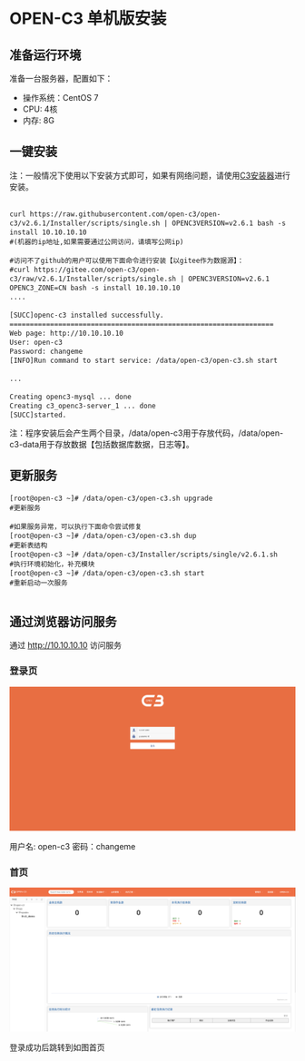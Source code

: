 # OPEN-C3 单机版安装

## 准备运行环境

准备一台服务器，配置如下：
* 操作系统：CentOS 7
* CPU: 4核
* 内存: 8G

## 一键安装

注：一般情况下使用以下安装方式即可，如果有网络问题，请使用[C3安装器](https://github.com/open-c3/open-c3-installer)进行安装。
```

curl https://raw.githubusercontent.com/open-c3/open-c3/v2.6.1/Installer/scripts/single.sh | OPENC3VERSION=v2.6.1 bash -s install 10.10.10.10
#(机器的ip地址,如果需要通过公网访问，请填写公网ip)

#访问不了github的用户可以使用下面命令进行安装【以gitee作为数据源】：
#curl https://gitee.com/open-c3/open-c3/raw/v2.6.1/Installer/scripts/single.sh | OPENC3VERSION=v2.6.1 OPENC3_ZONE=CN bash -s install 10.10.10.10
....

[SUCC]openc-c3 installed successfully.
=================================================================
Web page: http://10.10.10.10
User: open-c3
Password: changeme
[INFO]Run command to start service: /data/open-c3/open-c3.sh start

...

Creating openc3-mysql ... done
Creating c3_openc3-server_1 ... done
[SUCC]started.

```
注：程序安装后会产生两个目录，/data/open-c3用于存放代码，/data/open-c3-data用于存放数据【包括数据库数据，日志等】。

## 更新服务
```
[root@open-c3 ~]# /data/open-c3/open-c3.sh upgrade                       #更新服务

#如果服务异常，可以执行下面命令尝试修复
[root@open-c3 ~]# /data/open-c3/open-c3.sh dup                           #更新表结构
[root@open-c3 ~]# /data/open-c3/Installer/scripts/single/v2.6.1.sh       #执行环境初始化，补充模块
[root@open-c3 ~]# /data/open-c3/open-c3.sh start                         #重新启动一次服务
 
```
## 通过浏览器访问服务

通过 http://10.10.10.10 访问服务

### 登录页
![登录页面](/单机版安装/images/登录页面.png)

用户名: open-c3 密码：changeme

### 首页
![刚安装完的首页](/单机版安装/images/刚安装完的首页.png)

登录成功后跳转到如图首页
